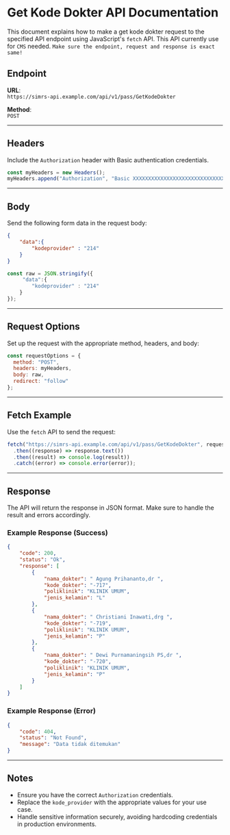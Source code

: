 
# Get Kode Dokter API Documentation

This document explains how to make a get kode dokter request to the specified API endpoint using JavaScript's `fetch` API. This API currently use for `CMS` needed.
`Make sure the endpoint, request and response is exact same!`

## Endpoint

**URL**:  
`https://simrs-api.example.com/api/v1/pass/GetKodeDokter`

**Method**:  
`POST`

---

## Headers

Include the `Authorization` header with Basic authentication credentials.

```javascript
const myHeaders = new Headers();
myHeaders.append("Authorization", "Basic XXXXXXXXXXXXXXXXXXXXXXXXXXXXXX");
```

---

## Body

Send the following form data in the request body:

```json
{
    "data":{
        "kodeprovider" : "214"
    }
}
```

```javascript
const raw = JSON.stringify({
     "data":{
        "kodeprovider" : "214"
    }
});
```

---

## Request Options

Set up the request with the appropriate method, headers, and body:

```javascript
const requestOptions = {
  method: "POST",
  headers: myHeaders,
  body: raw,
  redirect: "follow"
};
```

---

## Fetch Example

Use the `fetch` API to send the request:

```javascript
fetch("https://simrs-api.example.com/api/v1/pass/GetKodeDokter", requestOptions)
  .then((response) => response.text())
  .then((result) => console.log(result))
  .catch((error) => console.error(error));
```

---

## Response

The API will return the response in JSON format. Make sure to handle the result and errors accordingly.

### Example Response (Success)
```json
{
    "code": 200,
    "status": "Ok",
    "response": [
        {
            "nama_dokter": " Agung Prihananto,dr ",
            "kode_dokter": "-717",
            "poliklinik": "KLINIK UMUM",
            "jenis_kelamin": "L"
        },
        {
            "nama_dokter": " Christiani Inawati,drg ",
            "kode_dokter": "-719",
            "poliklinik": "KLINIK UMUM",
            "jenis_kelamin": "P"
        },
        {
            "nama_dokter": " Dewi Purnamaningsih PS,dr ",
            "kode_dokter": "-720",
            "poliklinik": "KLINIK UMUM",
            "jenis_kelamin": "P"
        }
    ]
}
```

### Example Response (Error)
```json
{
    "code": 404,
    "status": "Not Found",
    "message": "Data tidak ditemukan"
}
```

---

## Notes
- Ensure you have the correct `Authorization` credentials.
- Replace the `kode_provider` with the appropriate values for your use case.
- Handle sensitive information securely, avoiding hardcoding credentials in production environments.
